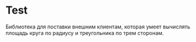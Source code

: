 # Test
Библиотека для поставки внешним клиентам, которая умеет вычислять площадь круга по радиусу и треугольника по трем сторонам.

